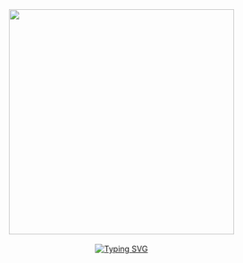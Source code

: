 <div align="center">
<img src="https://github.com/Anmol-Baranwal/Cool-GIFs-For-GitHub/assets/74038190/7b282ec6-fcc3-4600-90a7-2c3140549f58" width="400">
<br><br>
<a href="https://git.io/typing-svg"><img src="https://readme-typing-svg.demolab.com?font=Fira+Code&duration=2000&pause=500&color=FFFFFF&background=FFFFFF00&center=true&multiline=true&width=445&lines=Hello+there+%3A);I'm+Mohamed+Ouarar;a+Computer+Science+Student+at+1337" alt="Typing SVG" /></a><!--
<a href="https://git.io/typing-svg"><img src="https://readme-typing-svg.demolab.com?font=Fira+Code&duration=1500&color=000000&background=FFFFFF00&center=true&multiline=true&repeat=false&width=445&lines=Hello+there+%3A);I'm+Mohamed+Ouarar;a+Computer+Science+Student+at+1337" alt="Typing SVG" /></a><!--
**MohamedOuarar/MohamedOuarar** is a ✨ _special_ ✨ repository because its `README.md` (this file) appears on your GitHub profile.

Here are some ideas to get you started:
